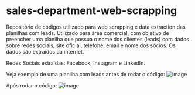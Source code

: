 # sales-department-web-scrapping
Repositório de códigos utilizado para web scrapping e data extraction das planilhas com leads. Utilizado para área comercial, com objetivo de preencher uma planilha que possua o nome dos clientes (leads) com dados sobre redes sociais, site oficial, telefone, email e nome dos sócios. Os dados são extraídos da internet.

Redes Sociais extraídas: Facebook, Instagram e LinkedIn. 

Veja exemplo de uma planilha com leads antes de rodar o código:
![image](https://github.com/user-attachments/assets/f47739d2-6e02-4767-a692-7fb719adc82d)

Após rodar o código:
![image](https://github.com/user-attachments/assets/fb9511b1-b1d6-4f09-aecc-fc8a4f9694be)


